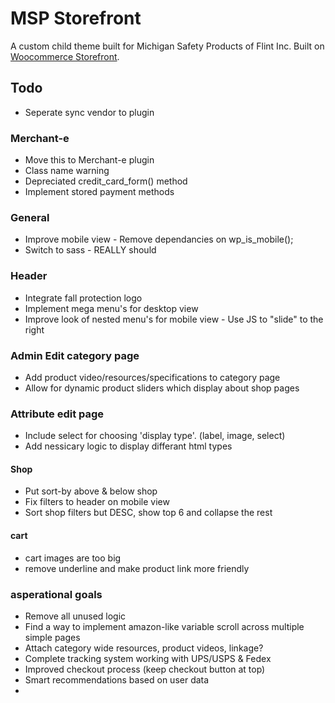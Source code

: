 # MSP Storefront
A custom child theme built for Michigan Safety Products of Flint Inc. Built on [Woocommerce Storefront](https://github.com/woocommerce/storefront).

## Todo
- Seperate sync vendor to plugin

### Merchant-e
- Move this to Merchant-e plugin
- Class name warning
- Depreciated credit_card_form() method
- Implement stored payment methods

### General
- Improve mobile view - Remove dependancies on wp_is_mobile();
- Switch to sass - REALLY should

### Header
- Integrate fall protection logo
- Implement mega menu's for desktop view
- Improve look of nested menu's for mobile view - Use JS to "slide" to the right

### Admin Edit category page
- Add product video/resources/specifications to category page
- Allow for dynamic product sliders which display about shop pages

### Attribute edit page
- Include select for choosing 'display type'. (label, image, select)
- Add nessicary logic to display differant html types


#### Shop
- Put sort-by above & below shop
- Fix filters to header on mobile view
- Sort shop filters but DESC, show top 6 and collapse the rest

#### cart
- cart images are too big
- remove underline and make product link more friendly

### asperational goals
- Remove all unused logic
- Find a way to implement amazon-like variable scroll across multiple simple pages
- Attach category wide resources, product videos, linkage?
- Complete tracking system working with UPS/USPS & Fedex
- Improved checkout process (keep checkout button at top)
- Smart recommendations based on user data
- 
